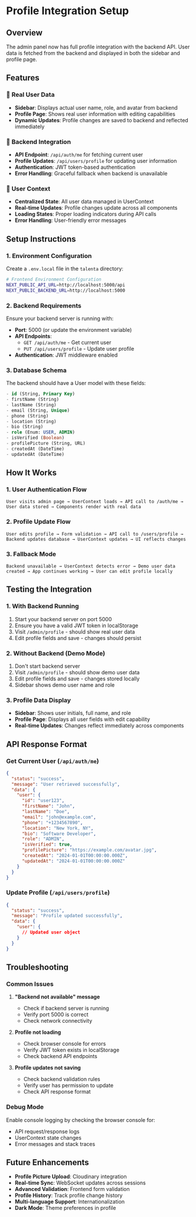# Profile Integration Setup

## Overview
The admin panel now has full profile integration with the backend API. User data is fetched from the backend and displayed in both the sidebar and profile page.

## Features

### 🔐 **Real User Data**
- **Sidebar**: Displays actual user name, role, and avatar from backend
- **Profile Page**: Shows real user information with editing capabilities
- **Dynamic Updates**: Profile changes are saved to backend and reflected immediately

### 🔄 **Backend Integration**
- **API Endpoint**: `/api/auth/me` for fetching current user
- **Profile Updates**: `/api/users/profile` for updating user information
- **Authentication**: JWT token-based authentication
- **Error Handling**: Graceful fallback when backend is unavailable

### 🎯 **User Context**
- **Centralized State**: All user data managed in UserContext
- **Real-time Updates**: Profile changes update across all components
- **Loading States**: Proper loading indicators during API calls
- **Error Handling**: User-friendly error messages

## Setup Instructions

### 1. Environment Configuration
Create a `.env.local` file in the `talenta` directory:

```bash
# Frontend Environment Configuration
NEXT_PUBLIC_API_URL=http://localhost:5000/api
NEXT_PUBLIC_BACKEND_URL=http://localhost:5000
```

### 2. Backend Requirements
Ensure your backend server is running with:
- **Port**: 5000 (or update the environment variable)
- **API Endpoints**: 
  - `GET /api/auth/me` - Get current user
  - `PUT /api/users/profile` - Update user profile
- **Authentication**: JWT middleware enabled

### 3. Database Schema
The backend should have a User model with these fields:
```sql
- id (String, Primary Key)
- firstName (String)
- lastName (String)
- email (String, Unique)
- phone (String)
- location (String)
- bio (String)
- role (Enum: USER, ADMIN)
- isVerified (Boolean)
- profilePicture (String, URL)
- createdAt (DateTime)
- updatedAt (DateTime)
```

## How It Works

### 1. **User Authentication Flow**
```
User visits admin page → UserContext loads → API call to /auth/me → User data stored → Components render with real data
```

### 2. **Profile Update Flow**
```
User edits profile → Form validation → API call to /users/profile → Backend updates database → UserContext updates → UI reflects changes
```

### 3. **Fallback Mode**
```
Backend unavailable → UserContext detects error → Demo user data created → App continues working → User can edit profile locally
```

## Testing the Integration

### 1. **With Backend Running**
1. Start your backend server on port 5000
2. Ensure you have a valid JWT token in localStorage
3. Visit `/admin/profile` - should show real user data
4. Edit profile fields and save - changes should persist

### 2. **Without Backend (Demo Mode)**
1. Don't start backend server
2. Visit `/admin/profile` - should show demo user data
3. Edit profile fields and save - changes stored locally
4. Sidebar shows demo user name and role

### 3. **Profile Data Display**
- **Sidebar**: Shows user initials, full name, and role
- **Profile Page**: Displays all user fields with edit capability
- **Real-time Updates**: Changes reflect immediately across components

## API Response Format

### Get Current User (`/api/auth/me`)
```json
{
  "status": "success",
  "message": "User retrieved successfully",
  "data": {
    "user": {
      "id": "user123",
      "firstName": "John",
      "lastName": "Doe",
      "email": "john@example.com",
      "phone": "+1234567890",
      "location": "New York, NY",
      "bio": "Software Developer",
      "role": "ADMIN",
      "isVerified": true,
      "profilePicture": "https://example.com/avatar.jpg",
      "createdAt": "2024-01-01T00:00:00.000Z",
      "updatedAt": "2024-01-01T00:00:00.000Z"
    }
  }
}
```

### Update Profile (`/api/users/profile`)
```json
{
  "status": "success",
  "message": "Profile updated successfully",
  "data": {
    "user": {
      // Updated user object
    }
  }
}
```

## Troubleshooting

### Common Issues

1. **"Backend not available" message**
   - Check if backend server is running
   - Verify port 5000 is correct
   - Check network connectivity

2. **Profile not loading**
   - Check browser console for errors
   - Verify JWT token exists in localStorage
   - Check backend API endpoints

3. **Profile updates not saving**
   - Check backend validation rules
   - Verify user has permission to update
   - Check API response format

### Debug Mode
Enable console logging by checking the browser console for:
- API request/response logs
- UserContext state changes
- Error messages and stack traces

## Future Enhancements

- **Profile Picture Upload**: Cloudinary integration
- **Real-time Sync**: WebSocket updates across sessions
- **Advanced Validation**: Frontend form validation
- **Profile History**: Track profile change history
- **Multi-language Support**: Internationalization
- **Dark Mode**: Theme preferences in profile


